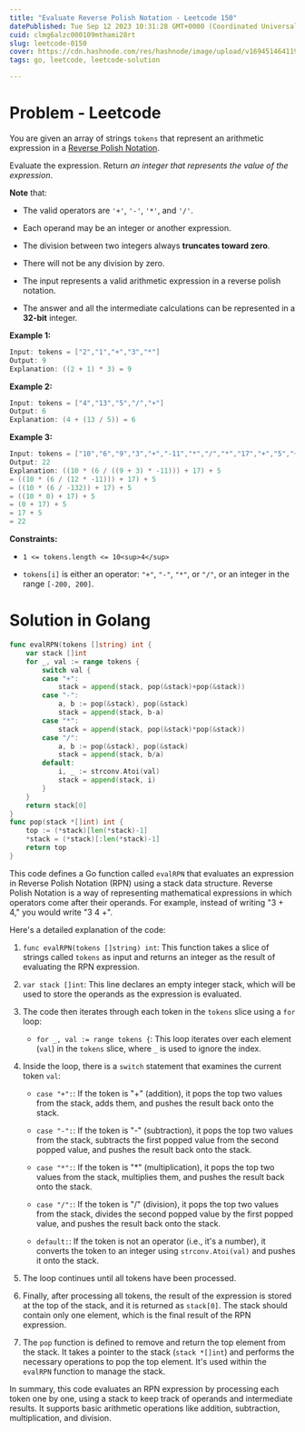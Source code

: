```yaml
---
title: "Evaluate Reverse Polish Notation - Leetcode 150"
datePublished: Tue Sep 12 2023 10:31:28 GMT+0000 (Coordinated Universal Time)
cuid: clmg6alzc000109mthami28rt
slug: leetcode-0150
cover: https://cdn.hashnode.com/res/hashnode/image/upload/v1694514641192/1902934a-e07c-43e5-9f6e-9677bc6cd67d.jpeg
tags: go, leetcode, leetcode-solution

---
```


# Problem - Leetcode

You are given an array of strings `tokens` that represent an arithmetic expression in a [Reverse Polish Notation](http://en.wikipedia.org/wiki/Reverse_Polish_notation).

Evaluate the expression. Return *an integer that represents the value of the expression*.

**Note** that:

* The valid operators are `'+'`, `'-'`, `'*'`, and `'/'`.
    
* Each operand may be an integer or another expression.
    
* The division between two integers always **truncates toward zero**.
    
* There will not be any division by zero.
    
* The input represents a valid arithmetic expression in a reverse polish notation.
    
* The answer and all the intermediate calculations can be represented in a **32-bit** integer.
    

**Example 1:**

```go
Input: tokens = ["2","1","+","3","*"]
Output: 9
Explanation: ((2 + 1) * 3) = 9
```

**Example 2:**

```go
Input: tokens = ["4","13","5","/","+"]
Output: 6
Explanation: (4 + (13 / 5)) = 6
```

**Example 3:**

```go
Input: tokens = ["10","6","9","3","+","-11","*","/","*","17","+","5","+"]
Output: 22
Explanation: ((10 * (6 / ((9 + 3) * -11))) + 17) + 5
= ((10 * (6 / (12 * -11))) + 17) + 5
= ((10 * (6 / -132)) + 17) + 5
= ((10 * 0) + 17) + 5
= (0 + 17) + 5
= 17 + 5
= 22
```

**Constraints:**

* `1 <= tokens.length <= 10<sup>4</sup>`
    
* `tokens[i]` is either an operator: `"+"`, `"-"`, `"*"`, or `"/"`, or an integer in the range `[-200, 200]`.
    

# Solution in Golang

```go
func evalRPN(tokens []string) int {
	var stack []int
	for _, val := range tokens {
		switch val {
		case "+":
			stack = append(stack, pop(&stack)+pop(&stack))
		case "-":
			a, b := pop(&stack), pop(&stack)
			stack = append(stack, b-a)
		case "*":
			stack = append(stack, pop(&stack)*pop(&stack))
		case "/":
			a, b := pop(&stack), pop(&stack)
			stack = append(stack, b/a)
		default:
			i, _ := strconv.Atoi(val)
			stack = append(stack, i)
		}
	}
	return stack[0]
}
func pop(stack *[]int) int {
	top := (*stack)[len(*stack)-1]
	*stack = (*stack)[:len(*stack)-1]
	return top
}
```

This code defines a Go function called `evalRPN` that evaluates an expression in Reverse Polish Notation (RPN) using a stack data structure. Reverse Polish Notation is a way of representing mathematical expressions in which operators come after their operands. For example, instead of writing "3 + 4," you would write "3 4 +".

Here's a detailed explanation of the code:

1. `func evalRPN(tokens []string) int`: This function takes a slice of strings called `tokens` as input and returns an integer as the result of evaluating the RPN expression.
    
2. `var stack []int`: This line declares an empty integer stack, which will be used to store the operands as the expression is evaluated.
    
3. The code then iterates through each token in the `tokens` slice using a `for` loop:
    
    * `for _, val := range tokens {`: This loop iterates over each element (`val`) in the `tokens` slice, where `_` is used to ignore the index.
        
4. Inside the loop, there is a `switch` statement that examines the current token `val`:
    
    * `case "+":`: If the token is "+" (addition), it pops the top two values from the stack, adds them, and pushes the result back onto the stack.
        
    * `case "-":`: If the token is "-" (subtraction), it pops the top two values from the stack, subtracts the first popped value from the second popped value, and pushes the result back onto the stack.
        
    * `case "*":`: If the token is "\*" (multiplication), it pops the top two values from the stack, multiplies them, and pushes the result back onto the stack.
        
    * `case "/":`: If the token is "/" (division), it pops the top two values from the stack, divides the second popped value by the first popped value, and pushes the result back onto the stack.
        
    * `default:`: If the token is not an operator (i.e., it's a number), it converts the token to an integer using `strconv.Atoi(val)` and pushes it onto the stack.
        
5. The loop continues until all tokens have been processed.
    
6. Finally, after processing all tokens, the result of the expression is stored at the top of the stack, and it is returned as `stack[0]`. The stack should contain only one element, which is the final result of the RPN expression.
    
7. The `pop` function is defined to remove and return the top element from the stack. It takes a pointer to the stack (`stack *[]int`) and performs the necessary operations to pop the top element. It's used within the `evalRPN` function to manage the stack.
    

In summary, this code evaluates an RPN expression by processing each token one by one, using a stack to keep track of operands and intermediate results. It supports basic arithmetic operations like addition, subtraction, multiplication, and division.